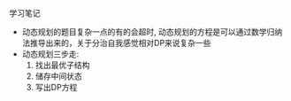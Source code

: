 学习笔记

- 动态规划的题目复杂一点的有的会超时, 动态规划的方程是可以通过数学归纳法推导出来的，关于分治自我感觉相对DP来说复杂一些
- 动态规划三步走:
    1. 找出最优子结构
    2. 储存中间状态
    3. 写出DP方程